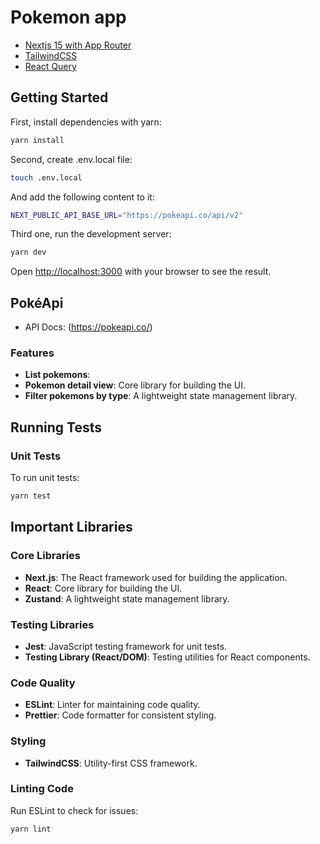 # Pokemon app

- [Nextjs 15 with App Router](https://nextjs.org/docs/app/building-your-application/routing)
- [TailwindCSS](https://tailwindcss.com/)
- [React Query](https://react-query.tanstack.com/)


## Getting Started

First, install dependencies with yarn:

```bash
yarn install
```

Second, create .env.local file:

```bash
touch .env.local
```

And add the following content to it:

```bash
NEXT_PUBLIC_API_BASE_URL="https://pokeapi.co/api/v2"
```

Third one, run the development server:

```bash
yarn dev
```

Open [http://localhost:3000](http://localhost:3000) with your browser to see the result.


## PokéApi

- API Docs: (https://pokeapi.co/)


### Features
- **List pokemons**:
- **Pokemon detail view**: Core library for building the UI.
- **Filter pokemons by type**: A lightweight state management library.

## Running Tests

### Unit Tests
To run unit tests:
```bash
yarn test
```

## Important Libraries

### Core Libraries
- **Next.js**: The React framework used for building the application.
- **React**: Core library for building the UI.
- **Zustand**: A lightweight state management library.

### Testing Libraries
- **Jest**: JavaScript testing framework for unit tests.
- **Testing Library (React/DOM)**: Testing utilities for React components.

### Code Quality
- **ESLint**: Linter for maintaining code quality.
- **Prettier**: Code formatter for consistent styling.

### Styling
- **TailwindCSS**: Utility-first CSS framework.

### Linting Code
Run ESLint to check for issues:
```bash
yarn lint
```